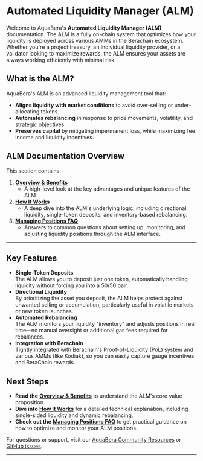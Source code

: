 # Automated Liquidity Manager (ALM)

Welcome to AquaBera's **Automated Liquidity Manager (ALM)** documentation. The ALM is a fully on-chain system that optimizes how your liquidity is deployed across various AMMs in the Berachain ecosystem. Whether you're a project treasury, an individual liquidity provider, or a validator looking to maximize rewards, the ALM ensures your assets are always working efficiently with minimal risk.

## What is the ALM?

AquaBera's ALM is an advanced liquidity management tool that:

* **Aligns liquidity with market conditions** to avoid over-selling or under-allocating tokens.
* **Automates rebalancing** in response to price movements, volatility, and strategic objectives.
* **Preserves capital** by mitigating impermanent loss, while maximizing fee income and liquidity incentives.

## ALM Documentation Overview

This section contains:

1. [**Overview & Benefits**](Overview-Benefits/)
   * A high-level look at the key advantages and unique features of the ALM.
2. [**How It Work**](../Treasury-Diversification/How-Integration-Works/)**s**
   * A deep dive into the ALM's underlying logic, including directional liquidity, single-token deposits, and inventory-based rebalancing.
3. [**Managing Positions FAQ**](Managing-Positions-FAQs/)
   * Answers to common questions about setting up, monitoring, and adjusting liquidity positions through the ALM interface.

***

## Key Features

* **Single-Token Deposits**\
  The ALM allows you to deposit just one token, automatically handling liquidity without forcing you into a 50/50 pair.
* **Directional Liquidity**\
  By prioritizing the asset you deposit, the ALM helps protect against unwanted selling or accumulation, particularly useful in volatile markets or new token launches.
* **Automated Rebalancing**\
  The ALM monitors your liquidity "inventory" and adjusts positions in real time—no manual oversight or additional gas fees required for rebalances.
* **Integration with Berachain**\
  Tightly integrated with Berachain's Proof-of-Liquidity (PoL) system and various AMMs (like Kodiak), so you can easily capture gauge incentives and BeraChain rewards.

## Next Steps

* **Read the** [**Overview & Benefits**](Overview-Benefits/) to understand the ALM's core value proposition.
* **Dive into** [**How It Works**](How-It-Works/) for a detailed technical explanation, including single-sided liquidity and dynamic rebalancing.
* **Check out the** [**Managing Positions FAQ**](Managing-Positions-FAQs/) to get practical guidance on how to optimize and monitor your ALM positions.

For questions or support, visit our [AquaBera Community Resources](https://discord.gg/aquabera) or [GitHub issues](https://github.com/AquaBera/alm/issues).

***
